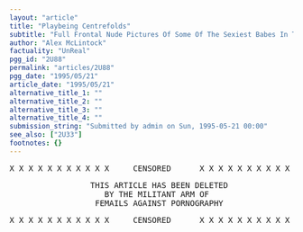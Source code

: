 ```yaml
---
layout: "article"
title: "Playbeing Centrefolds"
subtitle: "Full Frontal Nude Pictures Of Some Of The Sexiest Babes In The Galaxy"
author: "Alex McLintock"
factuality: "UnReal"
pgg_id: "2U88"
permalink: "articles/2U88"
pgg_date: "1995/05/21"
article_date: "1995/05/21"
alternative_title_1: ""
alternative_title_2: ""
alternative_title_3: ""
alternative_title_4: ""
submission_string: "Submitted by admin on Sun, 1995-05-21 00:00"
see_also: ["2U33"]
footnotes: {}
---
```

<div>
<pre>
X X X X X X X X X X X     CENSORED      X X X X X X X X X X X X X X
</pre>
<pre>
                 THIS ARTICLE HAS BEEN DELETED
                    BY THE MILITANT ARM OF
                  FEMAILS AGAINST PORNOGRAPHY
</pre>
<pre>
X X X X X X X X X X X     CENSORED      X X X X X X X X X X X X X X
</pre>
</div>
